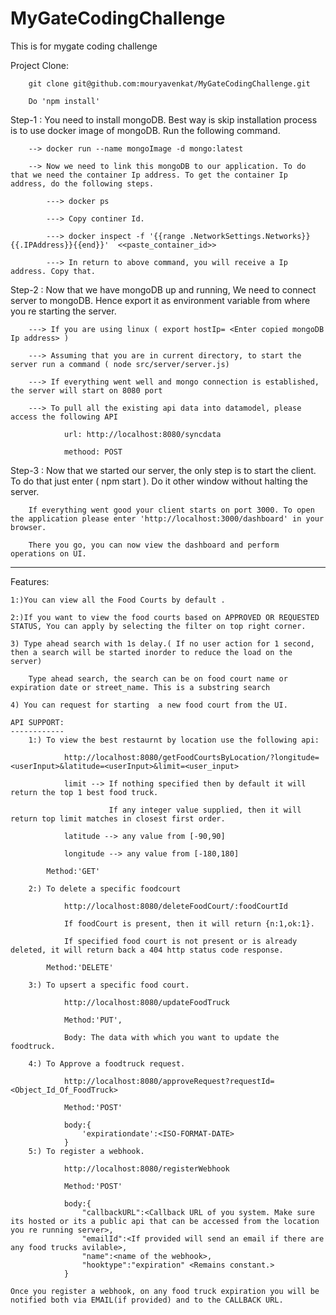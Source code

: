 # MyGateCodingChallenge
This is for mygate coding challenge


Project Clone:
    
        git clone git@github.com:mouryavenkat/MyGateCodingChallenge.git

        Do 'npm install' 


Step-1 : You need to install mongoDB. Best way is skip installation process is to use  docker image of mongoDB. Run the following command.

        --> docker run --name mongoImage -d mongo:latest

        --> Now we need to link this mongoDB to our application. To do that we need the container Ip address. To get the container Ip address, do the following steps.

            ---> docker ps

            ---> Copy continer Id.

            ---> docker inspect -f '{{range .NetworkSettings.Networks}}{{.IPAddress}}{{end}}'  <<paste_container_id>>

            ---> In return to above command, you will receive a Ip address. Copy that.

Step-2 : Now that we have mongoDB up and running, We need to connect server to mongoDB. Hence export it as environment variable from where you re starting the server.

        ---> If you are using linux ( export hostIp= <Enter copied mongoDB Ip address> )

        ---> Assuming that you are in current directory, to start the server run a command ( node src/server/server.js)

        ---> If everything went well and mongo connection is established, the server will start on 8080 port

        ---> To pull all the existing api data into datamodel, please access the following API

                url: http://localhost:8080/syncdata

                methood: POST


Step-3 : Now that we started our server, the only step is to start the client. To do that just enter ( npm start ). Do it other window without halting the server.

        If everything went good your client starts on port 3000. To open the application please enter 'http://localhost:3000/dashboard' in your browser. 

        There you go, you can now view the dashboard and perform operations on UI.


--------------------------------------------------------------------------------------------------------------------------------------------------------------------------


Features: 

    1:)You can view all the Food Courts by default . 

    2:)If you want to view the food courts based on APPROVED OR REQUESTED STATUS, You can apply by selecting the filter on top right corner.

    3) Type ahead search with 1s delay.( If no user action for 1 second, then a search will be started inorder to reduce the load on the server)

        Type ahead search, the search can be on food court name or expiration date or street_name. This is a substring search

    4) You can request for starting  a new food court from the UI.

    API SUPPORT:
    ------------
        1:) To view the best restaurnt by location use the following api:

                http://localhost:8080/getFoodCourtsByLocation/?longitude=<userInput>&latitude=<userInput>&limit=<user_input>

                limit --> If nothing specified then by default it will return the top 1 best food truck.

                          If any integer value supplied, then it will return top limit matches in closest first order.

                latitude --> any value from [-90,90]

                longitude --> any value from [-180,180]
            
            Method:'GET'

        2:) To delete a specific foodcourt

                http://localhost:8080/deleteFoodCourt/:foodCourtId

                If foodCourt is present, then it will return {n:1,ok:1}.

                If specified food court is not present or is already deleted, it will return back a 404 http status code response.
            
            Method:'DELETE'

        3:) To upsert a specific food court.

                http://localhost:8080/updateFoodTruck 

                Method:'PUT',

                Body: The data with which you want to update the foodtruck. 

        4:) To Approve a foodtruck request.

                http://localhost:8080/approveRequest?requestId=<Object_Id_Of_FoodTruck>

                Method:'POST'

                body:{
                    'expirationdate':<ISO-FORMAT-DATE>
                }
        5:) To register a webhook.

                http://localhost:8080/registerWebhook

                Method:'POST'

                body:{
	                "callbackURL":<Callback URL of you system. Make sure its hosted or its a public api that can be accessed from the location you re running server>,
	                "emailId":<If provided will send an email if there are any food trucks avilable>,
	                "name":<name of the webhook>,
	                "hooktype":"expiration" <Remains constant.>
                }
        
    Once you register a webhook, on any food truck expiration you will be notified both via EMAIL(if provided) and to the CALLBACK URL.
